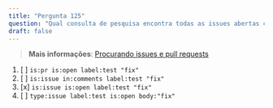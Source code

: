 ```yaml
---
title: "Pergunta 125"  
question: "Qual consulta de pesquisa encontra todas as issues abertas com o rótulo `test` que mencionam 'fix' no texto do corpo?"  
draft: false  
---
```


> **Mais informações**: [Procurando issues e pull requests](https://docs.github.com/en/search-github/searching-on-github/searching-issues-and-pull-requests)

1. [ ] `is:pr is:open label:test "fix"`  
1. [ ] `is:issue in:comments label:test "fix"`  
1. [x] `is:issue is:open label:test "fix"`  
1. [ ] `type:issue label:test is:open body:"fix"`
